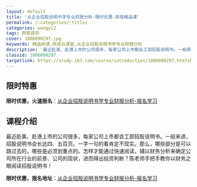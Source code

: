 ```yaml
---
layout: default
title: '从企业招股说明书学专业财报分析-限时优惠-网易精品课'
permalink: /:categories/:title/
categories: wangyi2
tags: 网易提供
cover: 1006090297.jpg
keywords: 精选网课,网易云课堂,从企业招股说明书学专业财报分析
description: '最近赴美、赴港上市的公司很多，每家公司上市都会工部招股说明书。一般来讲，招股说明书会长达四、五百页。一字一句的看肯定不现'
classid: 1006090297
targetlink: https://study.163.com/course/introduction/1006090297.htm?share=1&shareId=1025206652&utm_campaign=share&utm_medium=iphoneShare&utm_source=&utm_u=1025206652
---
```


## 限时特惠

**限时优惠，火速报名**：[从企业招股说明书学专业财报分析-报名学习](https://study.163.com/course/introduction/1006090297.htm?share=1&shareId=1025206652&utm_campaign=share&utm_medium=iphoneShare&utm_source=&utm_u=1025206652)

## 课程介绍

最近赴美、赴港上市的公司很多，每家公司上市都会工部招股说明书。一般来讲，招股说明书会长达四、五百页。一字一句的看肯定不现实。那么，哪些部分是可以跳过去的，哪些是必须划重点的。怎样才能通过快速阅读，辅以财务分析来确定公司所在行业的前景、公司的现状，进而得出投资判断？陈老师手把手教你以财务之眼阅读招股说明书！

**限时优惠，报名地址**：[从企业招股说明书学专业财报分析-报名学习](https://study.163.com/course/introduction/1006090297.htm?share=1&shareId=1025206652&utm_campaign=share&utm_medium=iphoneShare&utm_source=&utm_u=1025206652)

